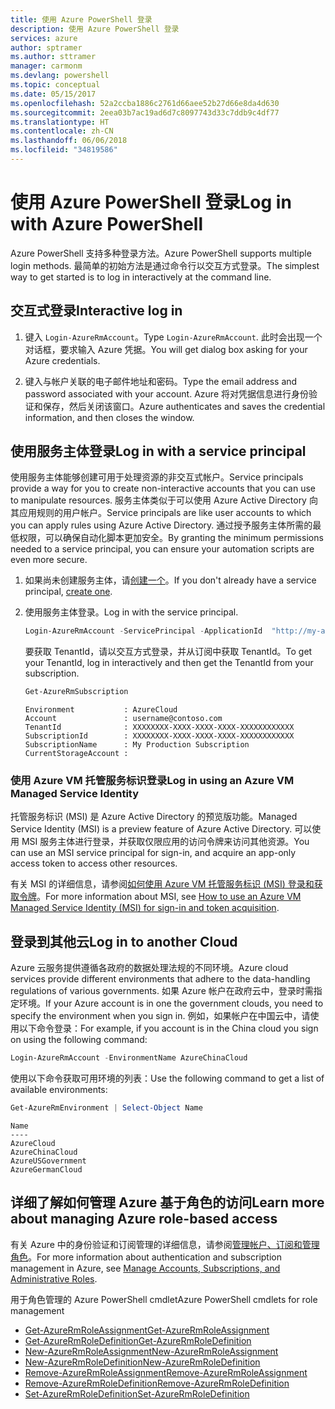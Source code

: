 ```yaml
---
title: 使用 Azure PowerShell 登录
description: 使用 Azure PowerShell 登录
services: azure
author: sptramer
ms.author: sttramer
manager: carmonm
ms.devlang: powershell
ms.topic: conceptual
ms.date: 05/15/2017
ms.openlocfilehash: 52a2ccba1886c2761d66aee52b27d66e8da4d630
ms.sourcegitcommit: 2eea03b7ac19ad6d7c8097743d33c7ddb9c4df77
ms.translationtype: HT
ms.contentlocale: zh-CN
ms.lasthandoff: 06/06/2018
ms.locfileid: "34819586"
---
```

# <a name="log-in-with-azure-powershell"></a><span data-ttu-id="3d76c-103">使用 Azure PowerShell 登录</span><span class="sxs-lookup"><span data-stu-id="3d76c-103">Log in with Azure PowerShell</span></span>

<span data-ttu-id="3d76c-104">Azure PowerShell 支持多种登录方法。</span><span class="sxs-lookup"><span data-stu-id="3d76c-104">Azure PowerShell supports multiple login methods.</span></span> <span data-ttu-id="3d76c-105">最简单的初始方法是通过命令行以交互方式登录。</span><span class="sxs-lookup"><span data-stu-id="3d76c-105">The simplest way to get started is to log in interactively at the command line.</span></span>

## <a name="interactive-log-in"></a><span data-ttu-id="3d76c-106">交互式登录</span><span class="sxs-lookup"><span data-stu-id="3d76c-106">Interactive log in</span></span>

1. <span data-ttu-id="3d76c-107">键入 `Login-AzureRmAccount`。</span><span class="sxs-lookup"><span data-stu-id="3d76c-107">Type `Login-AzureRmAccount`.</span></span> <span data-ttu-id="3d76c-108">此时会出现一个对话框，要求输入 Azure 凭据。</span><span class="sxs-lookup"><span data-stu-id="3d76c-108">You will get dialog box asking for your Azure credentials.</span></span>

2. <span data-ttu-id="3d76c-109">键入与帐户关联的电子邮件地址和密码。</span><span class="sxs-lookup"><span data-stu-id="3d76c-109">Type the email address and password associated with your account.</span></span> <span data-ttu-id="3d76c-110">Azure 将对凭据信息进行身份验证和保存，然后关闭该窗口。</span><span class="sxs-lookup"><span data-stu-id="3d76c-110">Azure authenticates and saves the credential information, and then closes the window.</span></span>

## <a name="log-in-with-a-service-principal"></a><span data-ttu-id="3d76c-111">使用服务主体登录</span><span class="sxs-lookup"><span data-stu-id="3d76c-111">Log in with a service principal</span></span>

<span data-ttu-id="3d76c-112">使用服务主体能够创建可用于处理资源的非交互式帐户。</span><span class="sxs-lookup"><span data-stu-id="3d76c-112">Service principals provide a way for you to create non-interactive accounts that you can use to manipulate resources.</span></span> <span data-ttu-id="3d76c-113">服务主体类似于可以使用 Azure Active Directory 向其应用规则的用户帐户。</span><span class="sxs-lookup"><span data-stu-id="3d76c-113">Service principals are like user accounts to which you can apply rules using Azure Active Directory.</span></span> <span data-ttu-id="3d76c-114">通过授予服务主体所需的最低权限，可以确保自动化脚本更加安全。</span><span class="sxs-lookup"><span data-stu-id="3d76c-114">By granting the minimum permissions needed to a service principal, you can ensure your automation scripts are even more secure.</span></span>

1. <span data-ttu-id="3d76c-115">如果尚未创建服务主体，请[创建一个](create-azure-service-principal-azureps.md)。</span><span class="sxs-lookup"><span data-stu-id="3d76c-115">If you don't already have a service principal, [create one](create-azure-service-principal-azureps.md).</span></span>

2. <span data-ttu-id="3d76c-116">使用服务主体登录。</span><span class="sxs-lookup"><span data-stu-id="3d76c-116">Log in with the service principal.</span></span>

    ```powershell
    Login-AzureRmAccount -ServicePrincipal -ApplicationId  "http://my-app" -Credential $pscredential -TenantId $tenantid
    ```

    <span data-ttu-id="3d76c-117">要获取 TenantId，请以交互方式登录，并从订阅中获取 TenantId。</span><span class="sxs-lookup"><span data-stu-id="3d76c-117">To get your TenantId, log in interactively and then get the TenantId from your subscription.</span></span>

    ```powershell
    Get-AzureRmSubscription
    ```

    ```
    Environment           : AzureCloud
    Account               : username@contoso.com
    TenantId              : XXXXXXXX-XXXX-XXXX-XXXX-XXXXXXXXXXXX
    SubscriptionId        : XXXXXXXX-XXXX-XXXX-XXXX-XXXXXXXXXXXX
    SubscriptionName      : My Production Subscription
    CurrentStorageAccount :
    ```

### <a name="log-in-using-an-azure-vm-managed-service-identity"></a><span data-ttu-id="3d76c-118">使用 Azure VM 托管服务标识登录</span><span class="sxs-lookup"><span data-stu-id="3d76c-118">Log in using an Azure VM Managed Service Identity</span></span>

<span data-ttu-id="3d76c-119">托管服务标识 (MSI) 是 Azure Active Directory 的预览版功能。</span><span class="sxs-lookup"><span data-stu-id="3d76c-119">Managed Service Identity (MSI) is a preview feature of Azure Active Directory.</span></span> <span data-ttu-id="3d76c-120">可以使用 MSI 服务主体进行登录，并获取仅限应用的访问令牌来访问其他资源。</span><span class="sxs-lookup"><span data-stu-id="3d76c-120">You can use an MSI service principal for sign-in, and acquire an app-only access token to access other resources.</span></span>

<span data-ttu-id="3d76c-121">有关 MSI 的详细信息，请参阅[如何使用 Azure VM 托管服务标识 (MSI) 登录和获取令牌](/azure/active-directory/msi-how-to-get-access-token-using-msi)。</span><span class="sxs-lookup"><span data-stu-id="3d76c-121">For more information about MSI, see [How to use an Azure VM Managed Service Identity (MSI) for sign-in and token acquisition](/azure/active-directory/msi-how-to-get-access-token-using-msi).</span></span>

## <a name="log-in-to-another-cloud"></a><span data-ttu-id="3d76c-122">登录到其他云</span><span class="sxs-lookup"><span data-stu-id="3d76c-122">Log in to another Cloud</span></span>

<span data-ttu-id="3d76c-123">Azure 云服务提供遵循各政府的数据处理法规的不同环境。</span><span class="sxs-lookup"><span data-stu-id="3d76c-123">Azure cloud services provide different environments that adhere to the data-handling regulations of various governments.</span></span> <span data-ttu-id="3d76c-124">如果 Azure 帐户在政府云中，登录时需指定环境。</span><span class="sxs-lookup"><span data-stu-id="3d76c-124">If your Azure account is in one the government clouds, you need to specify the environment when you sign in.</span></span> <span data-ttu-id="3d76c-125">例如，如果帐户在中国云中，请使用以下命令登录：</span><span class="sxs-lookup"><span data-stu-id="3d76c-125">For example, if you account is in the China cloud you sign on using the following command:</span></span>

```powershell
Login-AzureRmAccount -EnvironmentName AzureChinaCloud
```

<span data-ttu-id="3d76c-126">使用以下命令获取可用环境的列表：</span><span class="sxs-lookup"><span data-stu-id="3d76c-126">Use the following command to get a list of available environments:</span></span>

```powershell
Get-AzureRmEnvironment | Select-Object Name
```

```
Name
----
AzureCloud
AzureChinaCloud
AzureUSGovernment
AzureGermanCloud
```

## <a name="learn-more-about-managing-azure-role-based-access"></a><span data-ttu-id="3d76c-127">详细了解如何管理 Azure 基于角色的访问</span><span class="sxs-lookup"><span data-stu-id="3d76c-127">Learn more about managing Azure role-based access</span></span>

<span data-ttu-id="3d76c-128">有关 Azure 中的身份验证和订阅管理的详细信息，请参阅[管理帐户、订阅和管理角色](/azure/active-directory/role-based-access-control-configure)。</span><span class="sxs-lookup"><span data-stu-id="3d76c-128">For more information about authentication and subscription management in Azure, see [Manage Accounts, Subscriptions, and Administrative Roles](/azure/active-directory/role-based-access-control-configure).</span></span>

<span data-ttu-id="3d76c-129">用于角色管理的 Azure PowerShell cmdlet</span><span class="sxs-lookup"><span data-stu-id="3d76c-129">Azure PowerShell cmdlets for role management</span></span>

* [<span data-ttu-id="3d76c-130">Get-AzureRmRoleAssignment</span><span class="sxs-lookup"><span data-stu-id="3d76c-130">Get-AzureRmRoleAssignment</span></span>](/powershell/module/AzureRM.Resources/Get-AzureRmRoleAssignment)
* [<span data-ttu-id="3d76c-131">Get-AzureRmRoleDefinition</span><span class="sxs-lookup"><span data-stu-id="3d76c-131">Get-AzureRmRoleDefinition</span></span>](/powershell/module/AzureRM.Resources/Get-AzureRmRoleDefinition)
* [<span data-ttu-id="3d76c-132">New-AzureRmRoleAssignment</span><span class="sxs-lookup"><span data-stu-id="3d76c-132">New-AzureRmRoleAssignment</span></span>](/powershell/module/AzureRM.Resources/New-AzureRmRoleAssignment)
* [<span data-ttu-id="3d76c-133">New-AzureRmRoleDefinition</span><span class="sxs-lookup"><span data-stu-id="3d76c-133">New-AzureRmRoleDefinition</span></span>](/powershell/module/AzureRM.Resources/New-AzureRmRoleDefinition)
* [<span data-ttu-id="3d76c-134">Remove-AzureRmRoleAssignment</span><span class="sxs-lookup"><span data-stu-id="3d76c-134">Remove-AzureRmRoleAssignment</span></span>](/powershell/module/AzureRM.Resources/Remove-AzureRmRoleAssignment)
* [<span data-ttu-id="3d76c-135">Remove-AzureRmRoleDefinition</span><span class="sxs-lookup"><span data-stu-id="3d76c-135">Remove-AzureRmRoleDefinition</span></span>](/powershell/module/AzureRM.Resources/Remove-AzureRmRoleDefinition)
* [<span data-ttu-id="3d76c-136">Set-AzureRmRoleDefinition</span><span class="sxs-lookup"><span data-stu-id="3d76c-136">Set-AzureRmRoleDefinition</span></span>](/powershell/moduel/AzureRM.Resources/Set-AzureRmRoleDefinition)
